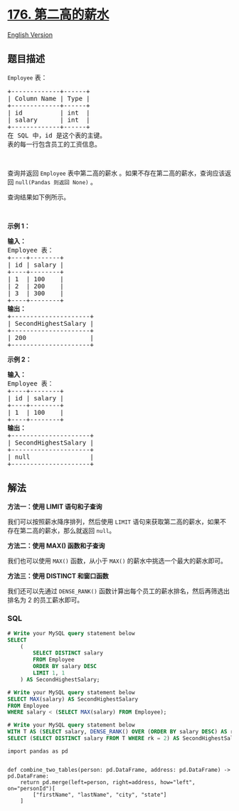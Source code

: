 # [176. 第二高的薪水](https://leetcode.cn/problems/second-highest-salary)

[English Version](/solution/0100-0199/0176.Second%20Highest%20Salary/README_EN.md)

## 题目描述

<!-- 这里写题目描述 -->

<code>Employee</code> 表：

<div class="original__bRMd">
<div>
<pre>
+-------------+------+
| Column Name | Type |
+-------------+------+
| id          | int  |
| salary      | int  |
+-------------+------+
在 SQL 中，id 是这个表的主键。
表的每一行包含员工的工资信息。
</pre>

<p>&nbsp;</p>

<p>查询并返回 <code>Employee</code>&nbsp;表中第二高的薪水 。如果不存在第二高的薪水，查询应该返回 <code>null(Pandas 则返回 None)</code> 。</p>

<p>查询结果如下例所示。</p>

<p>&nbsp;</p>

<p><strong>示例 1：</strong></p>

<pre>
<strong>输入：</strong>
Employee 表：
+----+--------+
| id | salary |
+----+--------+
| 1  | 100    |
| 2  | 200    |
| 3  | 300    |
+----+--------+
<strong>输出：</strong>
+---------------------+
| SecondHighestSalary |
+---------------------+
| 200                 |
+---------------------+
</pre>

<p><strong>示例 2：</strong></p>

<pre>
<strong>输入：</strong>
Employee 表：
+----+--------+
| id | salary |
+----+--------+
| 1  | 100    |
+----+--------+
<strong>输出：</strong>
+---------------------+
| SecondHighestSalary |
+---------------------+
| null                |
+---------------------+
</pre>
</div>
</div>

## 解法

<!-- 这里可写通用的实现逻辑 -->

**方法一：使用 LIMIT 语句和子查询**

我们可以按照薪水降序排列，然后使用 `LIMIT` 语句来获取第二高的薪水，如果不存在第二高的薪水，那么就返回 `null`。

**方法二：使用 MAX() 函数和子查询**

我们也可以使用 `MAX()` 函数，从小于 `MAX()` 的薪水中挑选一个最大的薪水即可。

**方法三：使用 DISTINCT 和窗口函数**

我们还可以先通过 `DENSE_RANK()` 函数计算出每个员工的薪水排名，然后再筛选出排名为 $2$ 的员工薪水即可。

<!-- tabs:start -->

### **SQL**

```sql
# Write your MySQL query statement below
SELECT
    (
        SELECT DISTINCT salary
        FROM Employee
        ORDER BY salary DESC
        LIMIT 1, 1
    ) AS SecondHighestSalary;
```

```sql
# Write your MySQL query statement below
SELECT MAX(salary) AS SecondHighestSalary
FROM Employee
WHERE salary < (SELECT MAX(salary) FROM Employee);
```

```sql
# Write your MySQL query statement below
WITH T AS (SELECT salary, DENSE_RANK() OVER (ORDER BY salary DESC) AS rk FROM Employee)
SELECT (SELECT DISTINCT salary FROM T WHERE rk = 2) AS SecondHighestSalary;
```

```pandas
import pandas as pd


def combine_two_tables(person: pd.DataFrame, address: pd.DataFrame) -> pd.DataFrame:
    return pd.merge(left=person, right=address, how="left", on="personId")[
        ["firstName", "lastName", "city", "state"]
    ]

```
<!-- tabs:end -->
